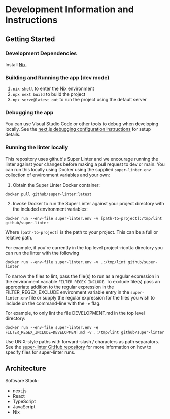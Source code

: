 # Development Information and Instructions

## Getting Started

### Development Dependencies  

Install [Nix](https://nixos.org/).

### Building and Running the app (dev mode)

1. `nix-shell` to enter the Nix environment
2. `npx next build` to build the project
3. `npx serve@latest out` to run the project using the default server

### Debugging the app

You can use Visual Studio Code or other tools to debug when developing locally. See the [next.js debugging configuration instructions](https://nextjs.org/docs/pages/building-your-application/configuring/debugging) for setup details.

### Running the linter locally

This repository uses github's Super Linter and we encourage running the linter
against your changes before making a pull request to dev or main.
You can run this locally using Docker using the supplied `super-linter.env` collection of environment variables
and your own:

1. Obtain the Super Linter Docker container:

`docker pull github/super-linter:latest`

2. Invoke Docker to run the Super Linter against your project directory with the included environment variables:

`docker run --env-file super-linter.env -v [path-to-project]:/tmp/lint github/super-linter`

Where `[path-to-project]` is the path to your project. This can be a full or relative path.

For example, if you're currently in the top level project-ricotta directory you can run the linter with the following

`docker run --env-file super-linter.env -v .:/tmp/lint github/super-linter`

To narrow the files to lint, pass the file(s) to run as a regular expression in the environment variable
`FILTER_REGEX_INCLUDE`. To exclude file(s) pass an appropriate addition to the
regular expression in the FILTER_REGEX_EXCLUDE environment variable entry in the `super-linter.env` file
or supply the regular expression for the files you wish to include on the command-line with the `-e` flag.

For example, to only lint the file DEVELOPMENT.md in the top level directory:

`docker run --env-file super-linter.env -e FILTER_REGEX_INCLUDE=DEVELOPMENT.md -v .:/tmp/lint github/super-linter`

Use UNIX-style paths with forward-slash \/ characters as path separators.
See the [super-linter GitHub repository](https://github.com/github/super-linter/blob/main/README.md#filter-linted-files)
for more information on how to specify files for super-linter runs.

## Architecture

Software Stack:
- next.js
- React
- TypeScript
- JavaScript
- Nix